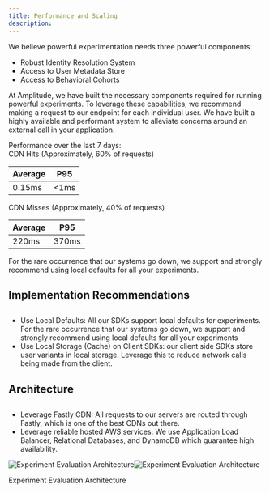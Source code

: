 ```yaml
---
title: Performance and Scaling
description: 
---
```


We believe powerful experimentation needs three powerful components:

- Robust Identity Resolution System
- Access to User Metadata Store
- Access to Behavioral Cohorts

At Amplitude, we have built the necessary components required for running powerful experiments. To leverage these capabilities, we recommend making a request to our endpoint for each individual user. We have built a highly available and performant system to alleviate concerns around an external call in your application.

Performance over the last 7 days:\
CDN Hits (Approximately, 60% of requests)

| Average | P95 |
| --- | --- |
| 0.15ms | <1ms |

CDN Misses (Approximately, 40% of requests)

| Average | P95 |
| --- | --- |
| 220ms | 370ms |

For the rare occurrence that our systems go down, we support and strongly recommend using local defaults for all your experiments.

## Implementation Recommendations

[](https://developers.experiment.amplitude.com/docs/performance-scaling#implementation-recommendations)
-----------------------------------------------------------------------------------------------------------------------------------------

- Use Local Defaults: All our SDKs support local defaults for experiments. For the rare occurrence that our systems go down, we support and strongly recommend using local defaults for all your experiments
- Use Local Storage (Cache) on Client SDKs: our client side SDKs store user variants in local storage. Leverage this to reduce network calls being made from the client.

## Architecture

[](https://developers.experiment.amplitude.com/docs/performance-scaling#architecture)
-----------------------------------------------------------------------------------------------------

- Leverage Fastly CDN: All requests to our servers are routed through Fastly, which is one of the best CDNs out there.
- Leverage reliable hosted AWS services: We use Application Load Balancer, Relational Databases, and DynamoDB which guarantee high availability.

![Experiment Evaluation Architecture](https://files.readme.io/29c13cb-Skylab_Evaluation_Architecture_Diagram-White_background.png "Skylab Evaluation Architecture Diagram-White background.png")![Experiment Evaluation Architecture](https://files.readme.io/29c13cb-Skylab_Evaluation_Architecture_Diagram-White_background.png "Click to close...")

Experiment Evaluation Architecture
